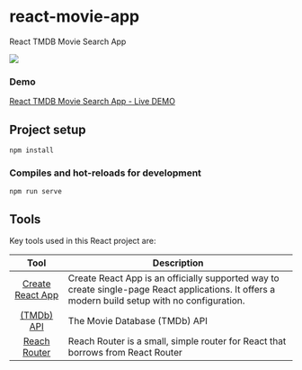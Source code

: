 # react-movie-app
React TMDB Movie Search App

![](https://curtisaallen.github.io/react-movie-app/bg.png)

### Demo
[React TMDB Movie Search App - Live DEMO](https://curtisaallen.github.io/react-movie-app/build/index.html)


## Project setup
```
npm install
```

### Compiles and hot-reloads for development
```
npm run serve
```

## Tools
Key tools used in this React project are:

| Tool             | Description   |
| :-------------:|--------------|
| [Create React App](https://facebook.github.io/create-react-app/docs/getting-started) | Create React App is an officially supported way to create single-page React applications. It offers a modern build setup with no configuration. |
| [(TMDb) API](https://developers.themoviedb.org/3/getting-started/introduction) | The Movie Database (TMDb) API |
| [Reach Router](https://reach.tech/router) | Reach Router is a small, simple router for React that borrows from React Router |

